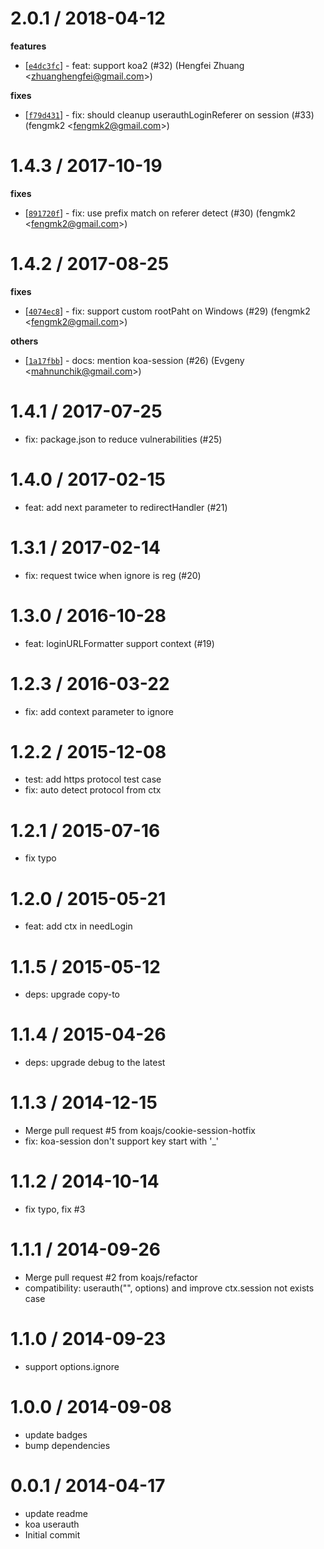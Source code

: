 
2.0.1 / 2018-04-12
==================

**features**
  * [[`e4dc3fc`](http://github.com/koajs/userauth/commit/e4dc3fc828f47a08ff85025694402884b0568831)] - feat: support koa2 (#32) (Hengfei Zhuang <<zhuanghengfei@gmail.com>>)

**fixes**
  * [[`f79d431`](http://github.com/koajs/userauth/commit/f79d43107381dbafe14e0681df0dd6c474cae08d)] - fix: should cleanup userauthLoginReferer on session (#33) (fengmk2 <<fengmk2@gmail.com>>)

1.4.3 / 2017-10-19
==================

**fixes**
  * [[`891720f`](http://github.com/koajs/userauth/commit/891720f86348d1a8470926c6b3c416d9a3b5b53a)] - fix: use prefix match on referer detect (#30) (fengmk2 <<fengmk2@gmail.com>>)

1.4.2 / 2017-08-25
==================

**fixes**
  * [[`4074ec8`](http://github.com/koajs/userauth/commit/4074ec88bce1c22fc73be0737633144535f910bf)] - fix: support custom rootPaht on Windows (#29) (fengmk2 <<fengmk2@gmail.com>>)

**others**
  * [[`1a17fbb`](http://github.com/koajs/userauth/commit/1a17fbb7f8adc4c7ffae1b2862156186d6ecf41d)] - docs: mention koa-session (#26) (Evgeny <<mahnunchik@gmail.com>>)

1.4.1 / 2017-07-25
==================

  * fix: package.json to reduce vulnerabilities (#25)

1.4.0 / 2017-02-15
==================

  * feat: add next parameter to redirectHandler (#21)

1.3.1 / 2017-02-14
==================

  * fix: request twice when ignore is reg (#20)

1.3.0 / 2016-10-28
==================

  * feat: loginURLFormatter support context (#19)

1.2.3 / 2016-03-22
==================

  * fix: add context parameter to ignore

1.2.2 / 2015-12-08
==================

 * test: add https protocol test case
 * fix: auto detect protocol from ctx

1.2.1 / 2015-07-16
==================

  * fix typo

1.2.0 / 2015-05-21
==================

  * feat: add ctx in needLogin

1.1.5 / 2015-05-12
==================

 * deps: upgrade copy-to

1.1.4 / 2015-04-26
==================

  * deps: upgrade debug to the latest

1.1.3 / 2014-12-15
==================

  * Merge pull request #5 from koajs/cookie-session-hotfix
  * fix: koa-session don't support key start with '_'

1.1.2 / 2014-10-14
==================

  * fix typo, fix #3

1.1.1 / 2014-09-26
==================

  * Merge pull request #2 from koajs/refactor
  * compatibility: userauth("", options) and improve ctx.session not exists case

1.1.0 / 2014-09-23
==================

  * support options.ignore

1.0.0 / 2014-09-08
==================

  * update badges
  * bump dependencies

0.0.1 / 2014-04-17
==================

  * update readme
  * koa userauth
  * Initial commit

